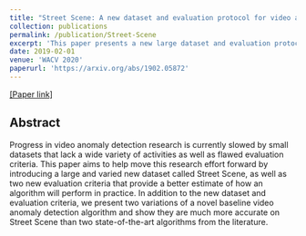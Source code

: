 ```yaml
---
title: "Street Scene: A new dataset and evaluation protocol for video anomaly detection"
collection: publications
permalink: /publication/Street-Scene
excerpt: 'This paper presents a new large dataset and evaluation protocol for video anomaly detection.'
date: 2019-02-01
venue: 'WACV 2020'
paperurl: 'https://arxiv.org/abs/1902.05872'
---
```


[[Paper link]](https://arxiv.org/abs/1902.05872)

## Abstract

Progress in video anomaly detection research is currently slowed by small datasets that lack a wide variety of activities as well as flawed evaluation criteria. This paper aims to help move this research effort forward by introducing a large and varied new dataset called Street Scene, as well as two new evaluation criteria that provide a better estimate of how an algorithm will perform in practice. In addition to the new dataset and evaluation criteria, we present two variations of a novel baseline video anomaly detection algorithm and show they are much more accurate on Street Scene than two state-of-the-art algorithms from the literature.
